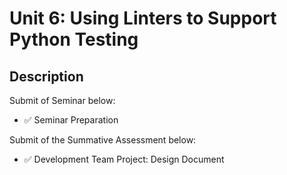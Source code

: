# Unit 6: Using Linters to Support Python Testing

## Description

Submit of Seminar below:
- ✅ Seminar Preparation

Submit of the Summative Assessment below:
- ✅ Development Team Project: Design Document


